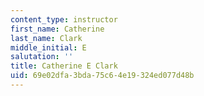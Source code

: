 ```yaml
---
content_type: instructor
first_name: Catherine
last_name: Clark
middle_initial: E
salutation: ''
title: Catherine E Clark
uid: 69e02dfa-3bda-75c6-4e19-324ed077d48b
---
```

